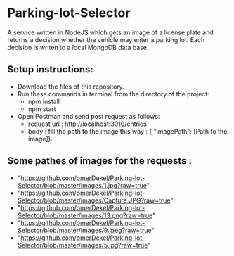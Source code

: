 # Parking-lot-Selector
   A service written in NodeJS which gets an image of a license plate and returns a decision whether the vehicle may enter a parking lot. Each decision 
   is writen to a local MongoDB data base. 
## Setup instructions:
* Download the files of this repository.
* Run these commands in terminal from the directory of the project:
    * npm install
    * npm start
* Open Postman and send post request as follows:
    *  request url : http://localhost:3010/entries
    *  body : fill the path to the image this way : { "imagePath": [Path to the image]}.
 ## Some pathes of images for the requests :
 * "https://github.com/omerDekel/Parking-lot-Selector/blob/master/images/1.jpg?raw=true"
 * "https://github.com/omerDekel/Parking-lot-Selector/blob/master/images/Capture.JPG?raw=true"
 * "https://github.com/omerDekel/Parking-lot-Selector/blob/master/images/13.png?raw=true"
 * "https://github.com/omerDekel/Parking-lot-Selector/blob/master/images/9.jpeg?raw=true"
 *  "https://github.com/omerDekel/Parking-lot-Selector/blob/master/images/5.jpg?raw=true"
